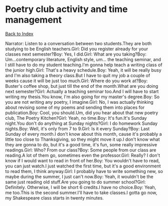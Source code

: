 # Poetry club activity and time management
[Back to Index](https://github.com/windows10010/tpoExtractor/blob/master/README.md)

Narrator: Listen to a conversation between two students.They are both studying to be English teachers.Girl: Did you register already for your classes next semester?Boy: Yes, I did.Girl: What are you taking?Boy: Um...contemporary literature, English style, um... the teaching seminar, and I still have to do my student teaching.I'm gonna help teach a writing class of the junior high.Girl: That's a heavy schedule.Boy: Yeah, it will be really busy and I'm also taking a theory class.But I have to quit my job a couple of weeks cause it will be just too much.Girl: Where do you work at?Boy: Buster's coffee shop, but just till the end of the month.What are you doing next semester?Girl: Actually a teaching seminar too.And I will have to start writing my thesis.You know, I'm also going for my master's degree.Boy: So you are not writing any poetry, I imagine.Girl: No, I was actually thinking about revising some of my poems and sending them into places for publication.Boy: Cool, you should.Um, did you hear about that new poetry club, The Poetry Kitchen?Girl: Yeah, no time.Boy: It's fun.It's Sunday night.You don't do anything at Sunday nights?Girl: I do homework Sunday nights.Boy: Well, it's only from 7 to 9.Girl: Is it every Sunday?Boy: Last Sunday of every month.I don't know about this month, cause it's probably a little too close to Thanksgiving, so they might move it up.I don't know what they are gonna to do, but it's a good time, it's fun, some really impressive readings.Girl: Who? From our class?Boy: Some people from our class are reading.A lot of them go, sometimes even the professor.Girl: Really? I don't know if I would want to read in front of her.Boy: You wouldn't have to read, you can just watch.I just watched the first time, but it's a good environment to read them, I think anyway.Girl: I probably have to write something new, so maybe during the summer, I just can't now.Boy: Yeah, it wouldn't be the same just reading old stuff.Are you going to do summer school?Girl: Definitely. Otherwise, I will be short 6 credits.I have no choice.Boy: Yeah, me too.This is the second summer.I'll have to take classes.I gotta go now, my Shakespeare class starts in twenty minutes.
 